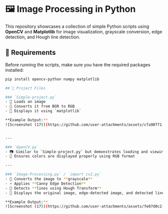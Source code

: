 # 🖼️ Image Processing in Python

This repository showcases a collection of simple Python scripts using **OpenCV** and **Matplotlib** for image visualization, grayscale conversion, edge detection, and Hough line detection.

## 🔧 Requirements

Before running the scripts, make sure you have the required packages installed:

```bash
pip install opencv-python numpy matplotlib

## 📁 Project Files

### `Simple-project.py`
- 🔹 Loads an image
- 🔹 Converts it from BGR to RGB
- 🔹 Displays it using `matplotlib`

**Example Output:**
![Screenshot (17)](https://github.com/user-attachments/assets/cfa90f71-79b3-436b-8320-5b0f08c2e2d0)


---

### `OpenCV.py`
- 📷 Similar to `Simple-project.py` but demonstrates loading and viewing another image
- 🎨 Ensures colors are displayed properly using RGB format

---

### `Image-Processing.py` / `import cv2.py`
- 📄 Converts the image to **grayscale**
- ⚡ Applies **Canny Edge Detection**
- 📏 Detects **lines using Hough Transform**
- 🧠 Displays the original image, edge-detected image, and detected lines side-by-side

**Example Output:**
![Screenshot (17)](https://github.com/user-attachments/assets/fe07d0c2-50d1-410c-a426-bc26b2f9ad13)


